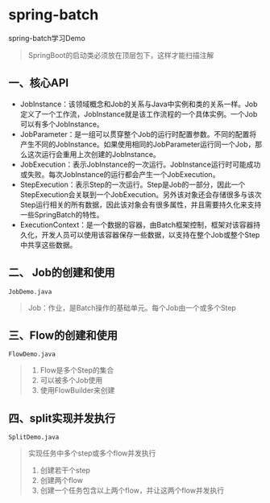 # spring-batch
spring-batch学习Demo

> SpringBoot的启动类必须放在顶层包下，这样才能扫描注解

## 一、核心API

- JobInstance：该领域概念和Job的关系与Java中实例和类的关系一样。Job定义了一个工作流，JobInstance就是该工作流程的一个具体实例。一个Job可以有多个JobInstance。
- JobParameter：是一组可以贯穿整个Job的运行时配置参数。不同的配置将产生不同的JobInstance。如果使用相同的JobParameter运行同一个Job，那么这次运行会重用上次创建的JobInstance。
- JobExecution：表示JobInstance的一次运行。JobInstance运行时可能成功或失败。每次JobInstance的运行都会产生一个JobExecution。
- StepExecution：表示Step的一次运行。Step是Job的一部分，因此一个StepExecution会关联到一个JobExecution。另外该对象还会存储很多与该次Step运行相关的所有数据，因此该对象会有很多属性，并且需要持久化来支持一些SpringBatch的特性。
- ExecutionContext：是一个数据的容器，由Batch框架控制，框架对该容器持久化，开发人员可以使用该容器保存一些数据，以支持在整个Job或整个Step中共享这些数据。

## 二、 Job的创建和使用

`JobDemo.java`

> Job：作业，是Batch操作的基础单元。每个Job由一个或多个Step

##  三、Flow的创建和使用

`FlowDemo.java`

> 1. Flow是多个Step的集合
> 2. 可以被多个Job使用
> 3. 使用FlowBuilder来创建

## 四、split实现并发执行

`SplitDemo.java`

>  实现任务中多个step或多个flow并发执行
>
> 1. 创建若干个step
> 2. 创建两个flow
> 3. 创建一个任务包含以上两个flow，并让这两个flow并发执行

